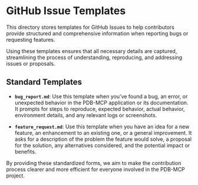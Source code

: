# GitHub Issue Templates

This directory stores templates for GitHub Issues to help contributors provide structured and comprehensive information when reporting bugs or requesting features.

Using these templates ensures that all necessary details are captured, streamlining the process of understanding, reproducing, and addressing issues or proposals.

## Standard Templates

- **`bug_report.md`**: Use this template when you've found a bug, an error, or unexpected behavior in the PDB-MCP application or its documentation. It prompts for steps to reproduce, expected behavior, actual behavior, environment details, and any relevant logs or screenshots.

- **`feature_request.md`**: Use this template when you have an idea for a new feature, an enhancement to an existing one, or a general improvement. It asks for a description of the problem the feature would solve, a proposal for the solution, any alternatives considered, and the potential impact or benefits.

By providing these standardized forms, we aim to make the contribution process clearer and more efficient for everyone involved in the PDB-MCP project.
